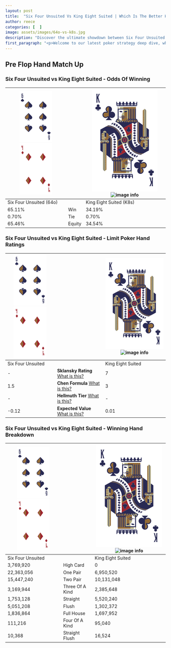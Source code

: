 ```yaml
---
layout: post
title:  "Six Four Unsuited Vs King Eight Suited | Which Is The Better Hand In Poker? A Complete Guide"
author: reece
categories: [  ]
image: assets/images/64o-vs-k8s.jpg
description: "Discover the ultimate showdown between Six Four Unsuited and King Eight Suited in poker! Uncover the odds, strategies, and scenarios where one hand triumphs over the other. Get ready to up your poker game with this thrilling analysis."
first_paragraph: "<p>Welcome to our latest poker strategy deep dive, where we're pitting two distinct hands against each other in a high-stakes showdown: Six Four Unsuited vs King Eight Suited.</p><p>In the dynamic world of poker, every decision counts, and knowing which hand holds the upper hand is key to your success at the table.</p><p>In this article, we'll dissect these two hands, explore the scenarios where one dominates the other, and equip you with the knowledge to make strategic choices that can tip the odds in your favor.</p><p>Get ready to unravel the intriguing dynamics of these poker hands and elevate your game to new heights.</p>"
---
```




[comment]: # (sp0)

## Pre Flop Hand Match Up

<div class="table hand-ratings" markdown="1"> 



### Six Four Unsuited vs King Eight Suited - Odds Of Winning


    
| ![image info](assets/images/hand1/6.png) ![image info](assets/images/hand1/4o.png) |  | ![image info](assets/images/hand2/K.png) ![image info](assets/images/hand2/8s.png) |
| -------- | -------- | -------- |
| Six Four Unsuited (64o) |  | King Eight Suited (K8s) |
| 65.11% | Win | 34.19% |
| 0.70% | Tie | 0.70% |
| 65.46% | Equity | 34.54% |




[comment]: # (sp1)



### Six Four Unsuited vs King Eight Suited - Limit Poker Hand Ratings


    
| ![image info](assets/images/hand1/6.png) ![image info](assets/images/hand1/4o.png) |  | ![image info](assets/images/hand2/K.png) ![image info](assets/images/hand2/8s.png) |
| -------- | -------- | -------- |
| Six Four Unsuited |  | King Eight Suited |
| - | **Sklansky Rating** [What is this?](/sklansky-rating-explained) | 7 |
| 1.5 | **Chen Formula** [What is this?](/chen-formula-explained) | 3 |
| - | **Hellmuth Tier** [What is this?](/Hellmuth-tier-explained) | - |
| -0.12 | **Expected Value** [What is this?](/expected-value-explained) | 0.01 |




[comment]: # (sp2)



### Six Four Unsuited vs King Eight Suited - Winning Hand Breakdown


    
| ![image info](assets/images/hand1/6.png) ![image info](assets/images/hand1/4o.png) |  | ![image info](assets/images/hand2/K.png) ![image info](assets/images/hand2/8s.png) |
| -------- | -------- | -------- |
| Six Four Unsuited |  | King Eight Suited |
| 3,769,920 | High Card | 0 |
| 22,363,056 | One Pair | 6,950,520 |
| 15,447,240 | Two Pair | 10,131,048 |
| 3,169,944 | Three Of A Kind | 2,385,648 |
| 1,753,128 | Straight | 5,520,240 |
| 5,051,208 | Flush | 1,302,372 |
| 1,836,864 | Full House | 1,697,952 |
| 111,216 | Four Of A Kind | 95,040 |
| 10,368 | Straight Flush | 16,524 |




[comment]: # (sp3)



</div>

[comment]: # (sp4)



[comment]: # (sp5)

